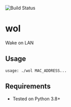 ![Build Status](https://github.com/ricardobranco777/wol/actions/workflows/ci.yml/badge.svg)

# wol
Wake on LAN

## Usage

```
usage: ./wol MAC_ADDRESS...
```

## Requirements

- Tested on Python 3.8+

